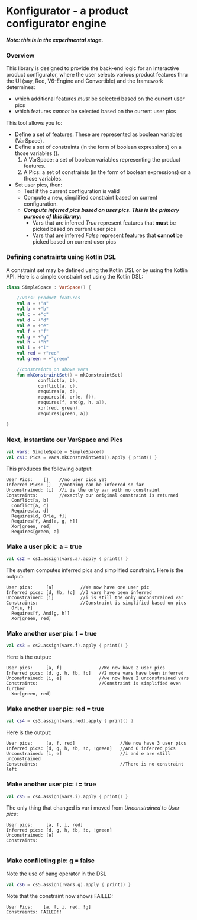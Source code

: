 # Konfigurator - a product configurator engine

**_Note: this is in the experimental stage._**

### Overview
This library is designed to provide the back-end logic for an interactive product configurator,
where the user selects various product features thru the UI (say, Red, V6-Engine and Convertible) 
and the framework determines:

- which additional features _must_ be selected based on the current user pics
- which features _cannot_ be selected based on the current user pics
 
This tool allows you to:
 
- Define a set of features. These are represented as boolean variables (VarSpace).
- Define a set of constraints (in the form of boolean expressions) on a those variables (). 
  1. A VarSpace: a set of boolean variables representing the product features.      
  2. A Pics: a set of constraints (in the form of boolean expressions) on a those variables.
- Set user pics, then:
    - Test if the current configuration is valid
    - Compute a new, simplified constraint based on current configuration.
    - _**Compute inferred pics based on user pics. This is the primary purpose of this library**_:
      - Vars that are inferred _True_ represent features that **must** be picked based on current user pics
      - Vars that are inferred _False_ represent features that **cannot** be picked based on current user pics
         

### Defining constraints using Kotlin DSL
A constraint set may be defined using the Kotlin DSL or 
by using the Kotlin API. 
Here is a simple constraint set using the Kotlin DSL:

```kotlin
class SimpleSpace : VarSpace() {

    //vars: product features
    val a = +"a"
    val b = +"b"
    val c = +"c"
    val d = +"d"
    val e = +"e"
    val f = +"f"
    val g = +"g"
    val h = +"h"
    val i = +"i"
    val red = +"red"
    val green = +"green"

    //constraints on above vars
    fun mkConstraintSet() = mkConstraintSet(
            conflict(a, b),
            conflict(a, c),
            requires(a, d),
            requires(d, or(e, f)),
            requires(f, and(g, h, a)),
            xor(red, green),
            requires(green, a))

}
```

### Next, instantiate our VarSpace and Pics 

```kotlin
val vars: SimpleSpace = SimpleSpace()
val cs1: Pics = vars.mkConstraintSet1().apply { print() }
```

This produces the following output:

```
User Pics:    []    //no user pics yet
Inferred Pics: []   //nothing can be inferred so far
Unconstrained: [i]  //i is the only var with no constraint
Constraints:        //exactly our original constraint is returned
  Conflict[a, b]
  Conflict[a, c]
  Requires[a, d]
  Requires[d, Or[e, f]]
  Requires[f, And[a, g, h]]
  Xor[green, red]
  Requires[green, a]
```

### Make a user pick: a = true

```kotlin
val cs2 = cs1.assign(vars.a).apply { print() }
```

The system computes inferred pics and simplified constraint.
Here is the output:

```
User pics:     [a]          //We now have one user pic
Inferred pics: [d, !b, !c]  //3 vars have been inferred
Unconstrained: [i]          //i is still the only unconstrained var
Constraints:                //Constraint is simplified based on pics
  Or[e, f]
  Requires[f, And[g, h]]
  Xor[green, red]
```

### Make another user pic: f = true
```kotlin
val cs3 = cs2.assign(vars.f).apply { print() }
```

Here is the output:

```
User pics:     [a, f]              //We now have 2 user pics
Inferred pics: [d, g, h, !b, !c]   //2 more vars have been inferred
Unconstrained: [i, e]              //we now have 2 unconstrained vars 
Constraints:                       //Constraint is simplified even further
  Xor[green, red]
```  

### Make another user pic: red = true
```kotlin
val cs4 = cs3.assign(vars.red).apply { print() }
```

Here is the output:
```
User pics:     [a, f, red]                 //We now have 3 user pics
Inferred pics: [d, g, h, !b, !c, !green]   //And 6 inferred pics
Unconstrained: [i, e]                      //i and e are still unconstrained
Constraints:                               //There is no constraint left
```  

### Make another user pic: i = true
```kotlin
val cs5 = cs4.assign(vars.i).apply { print() }
```

The only thing that changed is var i moved 
from _Unconstrained_ to _User pics_:

```
User pics:     [a, f, i, red]
Inferred pics: [d, g, h, !b, !c, !green]
Unconstrained: [e]
Constraints: 
                             
```  

### Make conflicting pic: g = false

Note the use of bang operator in the DSL
```kotlin
val cs6 = cs5.assign(!vars.g).apply { print() }
```

Note that the constraint now shows FAILED:

```
User Pics:    [a, f, i, red, !g]
Constraints: FAILED!!
```

